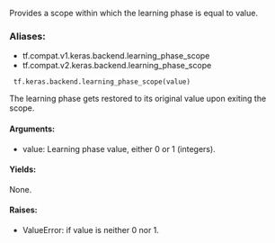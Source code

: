 Provides a scope within which the learning phase is equal to value.
### Aliases:
- tf.compat.v1.keras.backend.learning_phase_scope
- tf.compat.v2.keras.backend.learning_phase_scope

```
 tf.keras.backend.learning_phase_scope(value)
```
The learning phase gets restored to its original value upon exiting the scope.
#### Arguments:
- value: Learning phase value, either 0 or 1 (integers).
#### Yields:
None.
#### Raises:
- ValueError: if value is neither 0 nor 1.
